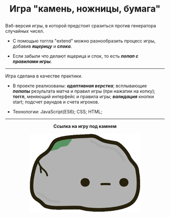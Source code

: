 
# __<p align="center">Игра "камень, ножницы, бумага"</p>__

Вэб-версия игры, в которой предстоит сразиться против генератора случайных чисел.

- С помощью тоггла "extend" можно разнообразить процесс игры, добавив ***ящерицу*** и ***спока***.

- Если забыли что делают ящерица и спок, то есть ***попап с правилами игры***.
___

Игра сделана в качестве практики. 

- В проекте реализованы: ***адаптивная верстка***; всплывающие ***попапы*** результата матча и правил игры (при нажатии на копку); **тоггл**, меняющий интерфейс и правила игры; ***валидация*** кнопки start; подсчет раундов и счета игроков.

- Технологии: JavaScript(ES6); CSS; HTML;

___
**<p align="center">Ссылка на игру под камнем</p>**

<div align="center">
  <a href="https://nameless501.github.io/rock_paper_scissors/">
    <img width="350px" alt="rock" src="./images/icon.png">
  </a>
</div>
